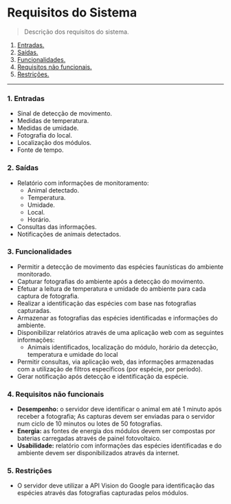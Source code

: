 # Requisitos do Sistema
> Descrição dos requisitos do sistema.



1. [Entradas.](#1-entradas)
2. [Saídas.](#2-saídas)
3. [Funcionalidades.](#3-funcionalidades)
4. [Requisitos não funcionais.](#4-requisitos-não-funcionais)
5. [Restrições.](#5-restrições)

---

### 1. Entradas

* Sinal de detecção de movimento.
* Medidas de temperatura.
* Medidas de umidade.
* Fotografia do local.
* Localização dos módulos.
* Fonte de tempo.

### 2. Saídas

* Relatório com informações de monitoramento:
  * Animal detectado.
  * Temperatura.
  * Umidade.
  * Local.
  * Horário.
* Consultas das informações.
* Notificações de animais detectados.

### 3. Funcionalidades

* Permitir a detecção de movimento das espécies faunísticas do ambiente monitorado.
* Capturar fotografias do ambiente após a detecção do movimento.
* Efetuar a leitura de temperatura e umidade do ambiente para cada captura de fotografia.
* Realizar a identificação das espécies com base nas fotografias capturadas.
* Armazenar as fotografias das espécies identificadas e informações do ambiente.
* Disponibilizar relatórios através de uma aplicação web com as seguintes informações:
  * Animais identificados, localização do módulo, horário da detecção, temperatura e umidade do local
* Permitir consultas, via aplicação web, das informações armazenadas com a utilização de filtros específicos (por espécie, por período). 
* Gerar notificação após detecção e identificação da espécie.

### 4. Requisitos não funcionais

* **Desempenho:** o servidor deve identificar o animal em até 1 minuto após receber a fotografia; As capturas devem ser enviadas para o servidor num ciclo de 10 minutos ou lotes de 50 fotografias.
* **Energia:** as fontes de energia dos módulos devem ser compostas por baterias carregadas através de painel fotovoltaico.  
* **Usabilidade:** relatório com informações das espécies identificadas e do ambiente devem ser disponibilizados através da internet.

### 5. Restrições

* O servidor deve utilizar a API Vision do Google para identificação das espécies através das fotografias capturadas pelos módulos.



